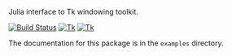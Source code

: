 Julia interface to Tk windowing toolkit.

[![Build Status](https://travis-ci.org/JuliaLang/Tk.jl.svg?branch=master)](https://travis-ci.org/JuliaLang/Tk.jl)
[![Tk](http://pkg.julialang.org/badges/Tk_release.svg)](http://pkg.julialang.org/?pkg=Tk&ver=release)
[![Tk](http://pkg.julialang.org/badges/Tk_nightly.svg)](http://pkg.julialang.org/?pkg=Tk&ver=nightly)

The documentation for this package is in the `examples` directory.
